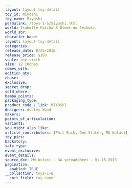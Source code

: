 ```yaml
---
layout: layout-toy-detail 
toy_id: miyoshi
toy_name: Miyoshi
permalink: /toys-1-6/miyoshi.html
world: Isobelle Pascha X Otome no Teikoku
world_abr: 
character_base: 
layout: layout-toy-detail
categories: 
release_date: 8/25/2016
release_price: $180 
scale: one sixth
size: 12 inches
comes_with: 
edition_qty: 
chase: 
exclusive: 
secret_drop: 
sold_where: 
bamba_points: 
packaging_type: 
product_code_/_link: MIYOSHI
designer: Ashley Wood
makers: 
points_of_articulation: 
variants: 
you_might_also_like: 
article_contributors: [Phil Back, Don Slater, MW Wutasi]
toy_pics: 
backstory: 
sale_type: 
event_exclusive: 
event_details: 
source_doc: MW Wutasi - 3A spreadsheet - 01-15-2019
pagination: 
__enabled: TRUE
__collection: toys-1-6
__sort_field: toy_name'
---
```

